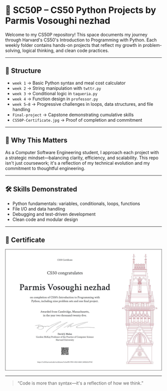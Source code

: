 # 🧠 SC50P – CS50 Python Projects by Parmis Vosoughi nezhad

Welcome to my CS50P repository! This space documents my journey through Harvard's CS50's Introduction to Programming with Python. Each weekly folder contains hands-on projects that reflect my growth in problem-solving, logical thinking, and clean code practices.

---

## 📁 Structure

- `week 1` → Basic Python syntax and meal cost calculator
- `week 2` → String manipulation with `twttr.py`
- `week 3` → Conditional logic in `taqueria.py`
- `week 4` → Function design in `professor.py`
- `week 5–8` → Progressive challenges in loops, data structures, and file handling
- `Final-project` → Capstone demonstrating cumulative skills
- `CS50P-Certificate.jpg` → Proof of completion and commitment

---

## 🧩 Why This Matters

As a Computer Software Engineering student, I approach each project with a strategic mindset—balancing clarity, efficiency, and scalability. This repo isn't just coursework; it's a reflection of my technical evolution and my commitment to thoughtful engineering.

---

## 🛠️ Skills Demonstrated

- Python fundamentals: variables, conditionals, loops, functions
- File I/O and data handling
- Debugging and test-driven development
- Clean code and modular design

---

## 📜 Certificate

![CS50P Certificate](CS50P-Certificate.jpg)

---


> “Code is more than syntax—it's a reflection of how we think.”  

